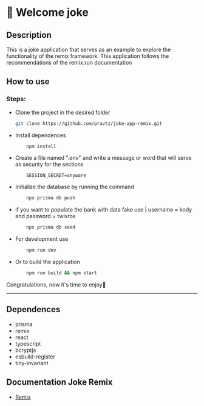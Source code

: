 # 🤪 Welcome joke

## Description

This is a joke application that serves as an example to explore the functionality of the remix framework. This application follows the recommendations of the remix.run documentation

## How to use

### Steps:

- Clone the project in the desired folder

    ```bash
    git clone https://github.com/pravtz/joke-app-remix.git
    ```
- Install dependences

    ```bash
        npm install
    ```
-  Create a file named ".env" and write a message or word that will serve as security for the sections

    ```text
        SESSION_SECRET=anyware
    ```

-  Initialize the database by running the command
    ```bash
        npx prisma db push
    ```
- if you want to populate the bank with data fake use | username = kody and password = twixrox
    ```bash
        npx prisma db seed
    ```

- For development use

    ```bash
        npm run dev
    ```

- Or to build the application 

    ```bash
        npm run build && npm start
    ```

Congratulations, now it's time to enjoy🎉

---

## Dependences
-   prisma
-   remix
-   react
-   typescript
-   bcryptjs
-   esbuild-register
-   tiny-invariant

## Documentation Joke Remix

-   [Remix](https://remix.run/docs/en/v1/tutorials/jokes)
